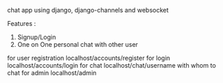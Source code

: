 
chat app using django, django-channels and websocket

Features :
  1. Signup/Login 
  2. One on One personal chat with other user

for user registration localhost/accounts/register
for login localhost/accounts/login
for chat  localhost/chat/username with whom to chat
for admin localhost/admin
